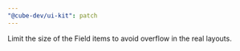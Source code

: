 ```yaml
---
"@cube-dev/ui-kit": patch
---
```


Limit the size of the Field items to avoid overflow in the real layouts.
